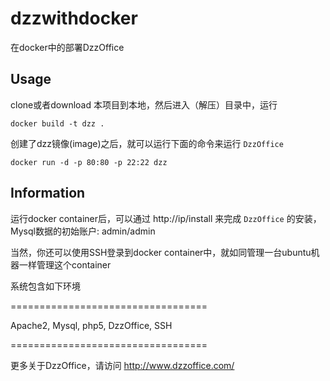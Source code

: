 dzzwithdocker
=============

在docker中的部署DzzOffice

Usage
------------------------------

clone或者download 本项目到本地，然后进入（解压）目录中，运行

	docker build -t dzz .
  
创建了dzz镜像(image)之后，就可以运行下面的命令来运行 `DzzOffice`

	docker run -d -p 80:80 -p 22:22 dzz
  
Information
-----------

运行docker container后，可以通过 http://ip/install 来完成 `DzzOffice` 的安装，Mysql数据的初始账户: admin/admin

当然，你还可以使用SSH登录到docker container中，就如同管理一台ubuntu机器一样管理这个container


系统包含如下环境

  ==================================
  
  Apache2, Mysql, php5, DzzOffice, SSH
  
  ==================================


更多关于DzzOffice，请访问 <http://www.dzzoffice.com/> 
